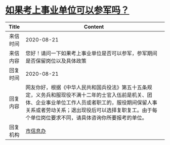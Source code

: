 # <a href="http://www.shangluo.gov.cn/zmhd/ldxxxx.jsp?urltype=leadermail.LeaderMailContentUrl&wbtreeid=1112&leadermailid=6350">如果考上事业单位可以参军吗？</a>
|Title|Content|
|:---:|---|
|来信时间|2020-08-21|
|来信内容|您好！请问一下如果考上事业单位是否可以参军，参军期间是否保留岗位以及具体政策|
|回复时间|2020-08-21|
|回复内容|网友你好，根据《中华人民共和国兵役法》第五十五条规定，义务兵和服现役不满十二年的士官入伍前是机关、团体、企业事业单位工作人员或者职工的，服役期间保留人事关系或者劳动关系；退出现役后可以选择复职复工。由于每个单位岗位要求不同，请具体咨询你所要报考的单位。|
|回复机构|<a href="../../categories/agencies/市信息办.md">市信息办</a>|